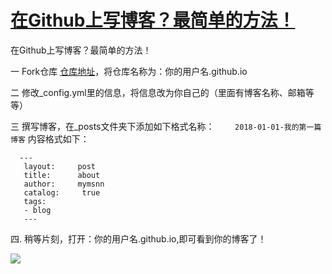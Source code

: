 # [在Github上写博客？最简单的方法！](https://github.com/jaaleng/jaaleng.github.io/issues/16)

在Github上写博客？最简单的方法！

一 Fork仓库 [仓库地址](https://github.com/baotiao/baotiao.github.com)，将仓库名称为：你的用户名.github.io

二 修改_config.yml里的信息，将信息改为你自己的（里面有博客名称、邮箱等等）

三 撰写博客，在_posts文件夹下添加如下格式名称：
`    2018-01-01-我的第一篇博客`
	内容格式如下：
 ```
   ---
    layout:     post
    title:      about
    author:     mymsnn
    catalog: 	 true
    tags:
    - blog
    ---
```
	
四. 稍等片刻，打开：你的用户名.github.io,即可看到你的博客了！

![](https://pic.imgdb.cn/item/66a8f966d9c307b7e94b088d.png)